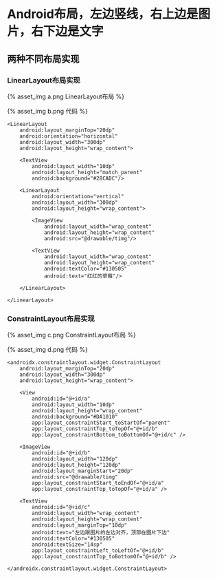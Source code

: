 # Android布局，左边竖线，右上边是图片，右下边是文字

## 两种不同布局实现

### LinearLayout布局实现

{% asset_img a.png LinearLayout布局 %}

{% asset_img b.png 代码 %}

    <LinearLayout
        android:layout_marginTop="20dp"
        android:orientation="horizontal"
        android:layout_width="300dp"
        android:layout_height="wrap_content">

        <TextView
            android:layout_width="10dp"
            android:layout_height="match_parent"
            android:background="#28CADC"/>

        <LinearLayout
            android:orientation="vertical"
            android:layout_width="300dp"
            android:layout_height="wrap_content">

            <ImageView
                android:layout_width="wrap_content"
                android:layout_height="wrap_content"
                android:src="@drawable/timg"/>

            <TextView
                android:layout_width="wrap_content"
                android:layout_height="wrap_content"
                android:textColor="#130505"
                android:text="红红的草莓"/>

        </LinearLayout>

    </LinearLayout>

### ConstraintLayout布局实现

{% asset_img c.png ConstraintLayout布局 %}

{% asset_img d.png 代码 %}

    <androidx.constraintlayout.widget.ConstraintLayout
        android:layout_marginTop="20dp"
        android:layout_width="300dp"
        android:layout_height="wrap_content">

        <View
            android:id="@+id/a"
            android:layout_width="10dp"
            android:layout_height="wrap_content"
            android:background="#DA1010"
            app:layout_constraintStart_toStartOf="parent"
            app:layout_constraintTop_toTopOf="@+id/b"
            app:layout_constraintBottom_toBottomOf="@+id/c" />

        <ImageView
            android:id="@+id/b"
            android:layout_width="120dp"
            android:layout_height="120dp"
            android:layout_marginStart="20dp"
            android:src="@drawable/timg"
            app:layout_constraintStart_toEndOf="@+id/a"
            app:layout_constraintTop_toTopOf="@+id/a" />

        <TextView
            android:id="@+id/c"
            android:layout_width="wrap_content"
            android:layout_height="wrap_content"
            android:layout_marginTop="10dp"
            android:text="左边跟图片的左边对齐，顶部在图片下边"
            android:textColor="#130505"
            android:textSize="14sp"
            app:layout_constraintLeft_toLeftOf="@+id/b"
            app:layout_constraintTop_toBottomOf="@+id/b" />

    </androidx.constraintlayout.widget.ConstraintLayout>
